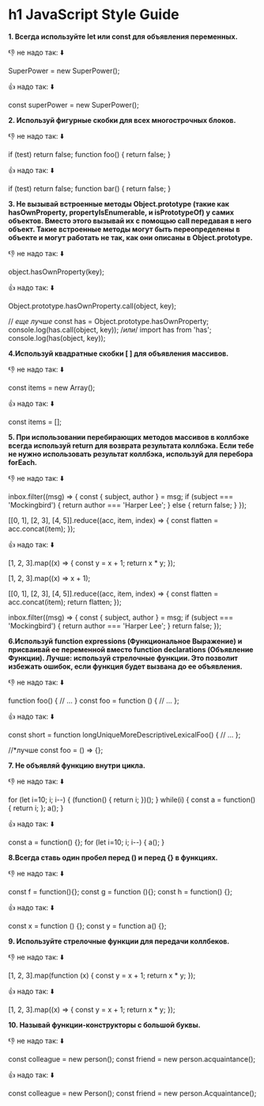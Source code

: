 # h1 JavaScript Style Guide

**1. Всегда используйте let или const для объявления переменных.**

:-1: не надо так: :arrow_down:

SuperPower = new SuperPower();
 
:+1: надо так: :arrow_down:

const superPower = new SuperPower();


**2. Используй фигурные скобки для всех многострочных блоков.**

:-1: не надо так: :arrow_down:

if (test)
  return false;
function foo() { return false; }
 
:+1: надо так: :arrow_down:

if (test) return false;
function bar() {
  return false;
}

**3. Не вызывай встроенные методы Object.prototype (такие как hasOwnProperty, propertyIsEnumerable, и isPrototypeOf) у самих объектов. Вместо этого вызывай их с помощью call передавая в него объект. Такие встроенные методы могут быть переопределены в объекте и могут работать не так, как они описаны в Object.prototype.**

:-1: не надо так: :arrow_down:

object.hasOwnProperty(key);
 
:+1: надо так: :arrow_down:

Object.prototype.hasOwnProperty.call(object, key);

// *еще лучше*
const has = Object.prototype.hasOwnProperty;
console.log(has.call(object, key));
/*или*/
import has from 'has';
console.log(has(object, key));

**4.Используй квадратные скобки [ ] для объявления массивов.**

:-1: не надо так: :arrow_down:

const items = new Array();
 
:+1: надо так: :arrow_down:

const items = [];

**5. При использовании перебирающих методов массивов в коллбэке всегда используй return для возврата результата коллбэка. Если тебе не нужно использовать результат коллбэка, используй для перебора forEach.**

:-1: не надо так: :arrow_down:

inbox.filter((msg) => {
  const { subject, author } = msg;
  if (subject === 'Mockingbird') {
    return author === 'Harper Lee';
  } else {
    return false;
  }
});

[[0, 1], [2, 3], [4, 5]].reduce((acc, item, index) => {
  const flatten = acc.concat(item);
});
 
 :+1: надо так: :arrow_down:

[1, 2, 3].map((x) => {
  const y = x + 1;
  return x * y;
});

[1, 2, 3].map((x) => x + 1);

[[0, 1], [2, 3], [4, 5]].reduce((acc, item, index) => {
  const flatten = acc.concat(item);
  return flatten;
});

inbox.filter((msg) => {
  const { subject, author } = msg;
  if (subject === 'Mockingbird') {
    return author === 'Harper Lee';
  }
  return false;
});

**6.Используй function expressions (Функциональное Выражение) и присваивай ее переменной вместо function declarations (Объявление Функции). Лучше: используй стрелочные функции. Это позволит избежать ошибок, если функция будет вызвана до ее объявления.**

:-1: не надо так: :arrow_down:

function foo() {
  // ...
}
const foo = function () {
  // ...
};
 
:+1: надо так: :arrow_down:

const short = function longUniqueMoreDescriptiveLexicalFoo() {
  // ...
};

//*лучше
const foo = () => {};

**7. Не объявляй функцию внутри цикла.**

:-1: не надо так: :arrow_down:

for (let i=10; i; i--) {
  (function() { return i; })();
}
while(i) {
  const a = function() { return i; };
  a();
}
 
:+1: надо так: :arrow_down:

const a = function() {};
for (let i=10; i; i--) {
  a();
}

**8.Всегда ставь один пробел перед () и перед {} в функциях.**

:-1: не надо так: :arrow_down:

const f = function(){};
const g = function (){};
const h = function() {};
 
 :+1: надо так: :arrow_down:

const x = function () {};
const y = function a() {};

**9. Используйте стрелочные функции для передачи коллбеков.**

:-1: не надо так: :arrow_down:

[1, 2, 3].map(function (x) {
  const y = x + 1;
  return x * y;
});
 
:+1: надо так: :arrow_down:

[1, 2, 3].map((x) => {
  const y = x + 1;
  return x * y;
});

**10. Называй функции-конструкторы с большой буквы.**

:-1: не надо так: :arrow_down:

const colleague = new person();
const friend = new person.acquaintance();
 
:+1: надо так: :arrow_down:

const colleague = new Person();
const friend = new person.Acquaintance();
